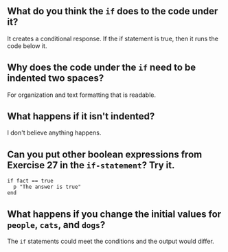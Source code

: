 ## What do you think the `if` does to the code under it?

It creates a conditional response.  If the if statement is true, then it runs the code below it.

## Why does the code under the `if` need to be indented two spaces?

For organization and text formatting that is readable.

## What happens if it isn't indented?

I don't believe anything happens.

## Can you put other boolean expressions from Exercise 27 in the `if-statement`? Try it.
```
if fact == true
  p "The answer is true"
end
```

## What happens if you change the initial values for `people`, `cats`, and `dogs`?

The `if` statements could meet the conditions and the output would differ.
